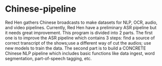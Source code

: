 # Chinese-pipeline
Red Hen gathers Chinese broadcasts to make datasets for NLP, OCR, audio, and video pipelines. Currently, Red Hen have a preliminary ASR pipeline but it needs great improvement.  This program is divided into 2 parts. The first one is to improve the ASR pipeline which contains 3 steps: find a source of correct transcript of the shows;use a different way of cut the audios; use new models to train the data. The second part is to build a CONCRETE Chinese NLP pipeline which includes basic functions like data ingest, word segmentation, part-of-speech tagging, etc.
